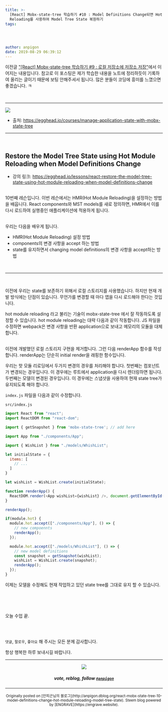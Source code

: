 ```yaml
---
title: >-
  [React] Mobx-state-tree 학습하기 #10 : Model Definitions Change되면 Hot Module
  Reloading를 사용하여 Model Tree State 복원하기
tags:
  
  
  
  
author: anpigon
date: 2019-08-29 06:39:12
---
```


이전글 ["\[React\] Mobx-state-tree 학습하기 #9 : 로컬 저장소에 저장소 저장"](https://steemit.com/zzan/@anpigon/react-mobx-state-tree-9)에서 이어지는 내용입니다. 참고로 이 포스팅은 제가 학습한 내용을 노트에 정리하듯이 기록하여 올리는 글이기 때문에 보팅 안해주셔서 됩니다.  많은 분들이 코딩에 흥미를  느꼈으면 좋겠습니다.  ㅋ

<br>

***

![](https://files.steempeak.com/file/steempeak/anpigon/sYISPibs-E1848CE185A6E18486E185A9E186A820E1848BE185A5E186B9E18482E185B3E186AB20E18483E185B5E1848CE185A1E1848BE185B5E186AB.png)
* 출처: https://egghead.io/courses/manage-application-state-with-mobx-state-tree

***

<br>

## Restore the Model Tree State using Hot Module Reloading when Model Definitions Change

* 강의 링크: https://egghead.io/lessons/react-restore-the-model-tree-state-using-hot-module-reloading-when-model-definitions-change

<br>10번째 레슨입니다. 이번 레슨에서는 HMR(Hot Module Reloading)을 설정하는 방법을 배웁니다. React components와 MST models를 새로 정의하면, HMR에서 이를 다시 로드하여 실행중인 애플리케이션에 적용하게 됩니다.

<br>우리는 다음을 배우게 됩니다.

- HMR(Hot Module Reloading) 설정 방법
- components의 변경 사항을 accept 하는 방법
- state를 유지하면서 changing model definitions의 변경 사항을 accept하는 방법

<br>

___

<br>

이전에 우리는 state를 보존하기 위해서 로컬 스토리지를 사용했습니다. 하지만 현재 개발 방식에는 단점이 있습니다. 무언가를 변경할 때 마다 앱을 다시 로드해야 한다는 것입니다. 

hot module reloading 라고 불리는 기술이 mobx-state-tree 에서 잘 작동하도록 설정할 수 있습니다. hot module reloading는 대략 다음과 같이 작동합니다. JS 파일을 수정하면 webpack은 변경 사항을 반환 application으로 보내고 메모리의 모듈을 대체합니다.

<br>이전에 개발했던 로컬 스토리지 구현을 제거합니다. 그런 다음 renderApp 함수를 작성합니다. renderApp는 단순히 initial render을 래핑한 함수입니다. 

우리는 핫 모듈 리로딩에서 두가지 변경의 경우를 처리해야 합니다. 첫번째는 컴포넌트가 변경되는 경우입니다. 이 경우에는 루트에서 application을 다시 렌더링하면 됩니다. 두번째는 모델이 변경된 경우입니다. 이 경우에는 스냅샷을 사용하여 현재 state tree가 유지되도록 해야 합니다.

`index.js` 파일을 다음과 같이 수정합니다.

`src/index.js`

```js
import React from "react";
import ReactDOM from "react-dom";

import { getSnapshot } from 'mobx-state-tree'; // add here

import App from "./components/App";

import { WishList } from "./models/WhishList";

let initialState = {
  items: [
    // ...
  ]
}

let wishList = WishList.create(initialState);

function renderApp() {
  ReactDOM.render(<App wishList={wishList} />, document.getElementById("root"));
}

renderApp();

if(module.hot) {
  module.hot.accept(["./components/App"], () => {
    // new compoennts
    renderApp();
  });

  module.hot.accept(["./models/WhishList"], () => {
    // new model definitions
    const snapshot = getSnapshot(wishList);
    wishList = WishList.create(snapshot);
    renderApp();
  });
}
```

이제는 모델을 수정해도 현재 작업하고 있던 state tree를 그대로 유지 할 수 있습니다.

<br><br>



<br>오늘 수업 끝.

<br>
<br>

 `댓글`, `팔로우`, `좋아요` 해 주시는 모든 분께 감사합니다.

항상 행복한 하루 보내시길 바랍니다.

*** 

<center><img src='https://steemitimages.com/400x0/https://cdn.steemitimages.com/DQmQmWhMN6zNrLmKJRKhvSScEgWZmpb8zCeE2Gray1krbv6/BC054B6E-6F73-46D0-88E4-C88EB8167037.jpeg'><h5>vote, reblog, follow <code><a href='https://steemit.com/@anpigon'>@anpigon</a></code></h5></center>

 

***
<center><sup>Originally posted on [안피곤님의 블로그](http://anpigon.dblog.org/react-mobx-state-tree-10-model-definitions-change-hot-module-reloading-model-tree-state). Steem blog powered by [ENGRAVE](https://engrave.website).</sup></center>
